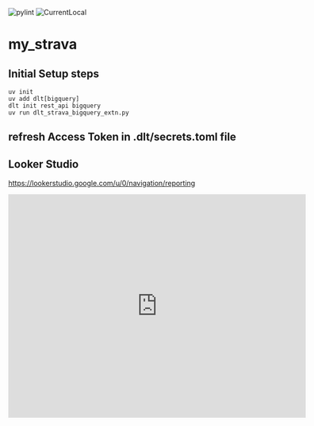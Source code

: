 ![pylint](https://img.shields.io/badge/pylint-7.92-yellow)
![CurrentLocal](https://img.shields.io/badge/machine-Latitude-brightgreen)

# my_strava



## Initial Setup steps

```
uv init
uv add dlt[bigquery]
dlt init rest_api bigquery
uv run dlt_strava_bigquery_extn.py

```

## refresh Access Token in .dlt/secrets.toml file


## Looker Studio

https://lookerstudio.google.com/u/0/navigation/reporting

<iframe width="600" height="450" src="https://lookerstudio.google.com/embed/reporting/f472dda8-c0e5-45c6-a52f-95eee12d3e1a/page/6fqPF" frameborder="0" style="border:0" allowfullscreen sandbox="allow-storage-access-by-user-activation allow-scripts allow-same-origin allow-popups allow-popups-to-escape-sandbox"></iframe>